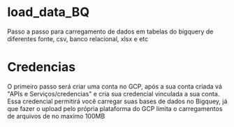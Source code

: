 # load_data_BQ
Passo a passo para carregamento de dados em tabelas do bigquery de diferentes fonte, csv, banco relacional, xlsx e etc

# Credencias
O primeiro passo será criar uma conta no GCP, após a sua conta criada vá "APIs e Serviços/credencias" e cria sua credencial vinculada a sua conta. Essa credencial permitirá você carregar suas bases de dados no Bigquey, já que fazer o upload pelo própria plataforma do GCP limita o carregamentos de arquivos de no maxímo 100MB
